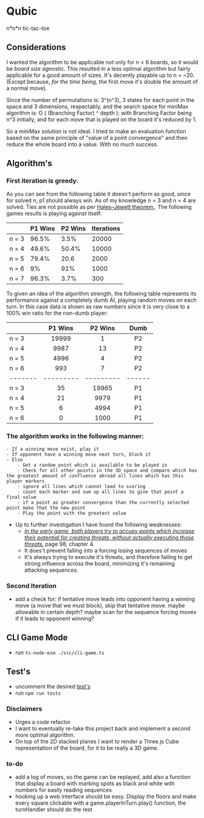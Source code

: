 # Qubic
n\*n\*n tic-tac-toe

## Considerations

I wanted the algorithm to be applicable not only for n < 6 boards, so it would be _board size agnostic._ 
This resulted in a less optimal algorithm but fairly applicable for a good amount of sizes. It's decently playable up to n = ~20. (Except because, _for the time being,_ the first move it's double the amount of a normal move).

Since the number of permutations is: 3^(n^3), 3 states for each point in the space and 3 dimensions, respectably, and the search space for miniMax algorithm is: O ( (Branching Factor) ^ depth ):
with Branching Factor being n^3 initially, and for each move that is played on the board it's reduced by 1.

So a miniMax solution is not ideal. I tried to make an evaluation function based on the same principle of "value of a point convergence" and then reduce the whole board into a value. With no much success.  

## Algorithm's

### First iteration is greedy.

As you can see from the following table it doesn't perform as good, since for solved n, p1 should always win. As of my knowledge n = 3 and n = 4 are solved. Ties are not possible as per [Hales–Jewett theorem.](https://en.wikipedia.org/wiki/Hales%E2%80%93Jewett_theorem). The following games results is playing against itself:

|       | P1 Wins | P2 Wins | Iterations |
|-------|---------|---------|------------|
| n = 3 | 96.5%   | 3.5%    | 20000      |
| n = 4 | 49.6%   | 50.4%   | 10000      |
| n = 5 | 79.4%   | 20.6    | 2000       |
| n = 6 | 9%      | 91%     | 1000       |
| n = 7 | 96.3%   | 3.7%    | 300        |

To given an idea of the algorithm strength, the following table represents its performance against a completely dumb AI, playing random moves on each turn. In this case data is shown as raw numbers since it is very close to a 100% win ratio for the non-dumb player:

|       | P1 Wins | P2 Wins | Dumb |
|-------|:-------:|:-------:|:----:|
| n = 3 | 19999   | 1       | P2   |
| n = 4 | 9987    | 13      | P2   |
| n = 5 | 4996    | 4       | P2   |
| n = 6 | 993     | 7       | P2   |
|-------|---------|---------|------|
| n = 3 | 35      | 19965   | P1   |
| n = 4 | 21      | 9979    | P1   |
| n = 5 | 6       | 4994    | P1   |
| n = 6 | 0       | 1000    | P1   |


### The algorithm works in the following manner:
    - If a winning move exist, play it
    - If opponent have a winning move next turn, block it
    - Else
        - Get a random point which is available to be played in
        - Check for all other points in the 3D space and compare which has the greatest amount of confluence abroad all lines which has this player markers
        - ignore all lines which cannot lead to scoring
        - count each marker and sum up all lines to give that point a final value
        - if a point as greater convergence than the currently selected point make that the new point
        - Play the point with the greatest value

- Up to further investigation I have found the following weaknesses: 
    - [_In the early game, both players try to occupy points which increase their potential for creating threats, without actually executing those threats._](http://fragrieu.free.fr/SearchingForSolutions.pdf) page 98, chapter 4.
    - It does't prevent falling into a forcing losing sequences of moves
    - It's always trying to execute it's threats, and therefore failing to get strong influence across the board, minimizing it's remaining attacking sequences.

### Second Iteration

- add a check for: if tentative move leads into opponent having a winning move (a move that we must block), skip that tentative move. maybe allowable in certain depth? maybe scan for the sequence forcing moves if it leads to opponent winning?

## CLI Game Mode
- run ```ts-node-esm ./src/cli-game.ts```

## Test's
- uncomment the desired [test's](src/test/game.spec.ts)
- run ```npm run tests```

### Disclaimers
- Urges a code refactor
- I want to eventually re-take this project back and implement a second more optimal algorithm.
- On top of the 2D stacked planes I want to render a Three.js Cube representation of the board, for it to be really a 3D game.

### to-do
- add a log of moves, so the game can be replayed, add also a function that display a board with marking spots as black and white with numbers for easily reading sequences
- hooking up a web interface should be easy. Display the floors and make every square clickable with a game.playerInTurn.play() function, the turnHandler should do the rest
